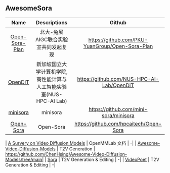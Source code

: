 ## AwesomeSora

| Name | Descriptions | Github|
|:-----:|:-----:|:-----:|
| [Open-Sora-Plan](https://github.com/PKU-YuanGroup/Open-Sora-Plan)  | 北大-兔展AIGC联合实验室共同发起复现 | https://github.com/PKU-YuanGroup/Open-Sora-Plan|
| [OpenDiT](https://github.com/NUS-HPC-AI-Lab/OpenDiT)  | 新加坡国立大学计算机学院,高性能计算与人工智能实验室(NUS-HPC-AI Lab) | https://github.com/NUS-HPC-AI-Lab/OpenDiT|
| [minisora](https://github.com/mini-sora/minisora)  | minisora | https://github.com/mini-sora/minisora|
| [Open-Sora](https://github.com/hpcaitech/Open-Sora)  | Open-Sora | https://github.com/hpcaitech/Open-Sora|


| [A Survery on Video Diffusion Models](https://aicarrier.feishu.cn/file/Ds0BbCAo6oTazdxxo3Zciw1Nnne)  | OpenMMLab 文档 | -|
| [Awesome-Video-Diffusion-Models](https://github.com/ChenHsing/Awesome-Video-Diffusion-Models/tree/main)  | T2V Generation | https://github.com/ChenHsing/Awesome-Video-Diffusion-Models/tree/main|
| [Sora](https://openai.com/sora)  | T2V Generation & Editing | -|
| [VideoPoet](https://blog.research.google/2023/12/videopoet-large-language-model-for-zero.html)  | T2V Generation & Editing | -|

